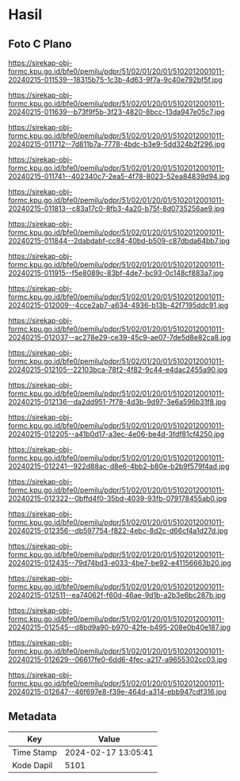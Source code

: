 # Hasil

## Foto C Plano

https://sirekap-obj-formc.kpu.go.id/bfe0/pemilu/pdpr/51/02/01/20/01/5102012001011-20240215-011539--18315b75-1c3b-4d63-9f7a-9c40e792bf5f.jpg

https://sirekap-obj-formc.kpu.go.id/bfe0/pemilu/pdpr/51/02/01/20/01/5102012001011-20240215-011639--b73f9f5b-3f23-4820-8bcc-13da947e05c7.jpg

https://sirekap-obj-formc.kpu.go.id/bfe0/pemilu/pdpr/51/02/01/20/01/5102012001011-20240215-011712--7d811b7a-7778-4bdc-b3e9-5dd324b2f296.jpg

https://sirekap-obj-formc.kpu.go.id/bfe0/pemilu/pdpr/51/02/01/20/01/5102012001011-20240215-011741--402340c7-2ea5-4f78-8023-52ea84839d94.jpg

https://sirekap-obj-formc.kpu.go.id/bfe0/pemilu/pdpr/51/02/01/20/01/5102012001011-20240215-011813--c83a17c0-8fb3-4a20-b75f-8d0735256ae9.jpg

https://sirekap-obj-formc.kpu.go.id/bfe0/pemilu/pdpr/51/02/01/20/01/5102012001011-20240215-011844--2dabdabf-cc84-40bd-b509-c87dbda64bb7.jpg

https://sirekap-obj-formc.kpu.go.id/bfe0/pemilu/pdpr/51/02/01/20/01/5102012001011-20240215-011915--f5e8089c-83bf-4de7-bc93-0c148cf883a7.jpg

https://sirekap-obj-formc.kpu.go.id/bfe0/pemilu/pdpr/51/02/01/20/01/5102012001011-20240215-012009--4cce2ab7-a634-4936-b13b-42f7195ddc91.jpg

https://sirekap-obj-formc.kpu.go.id/bfe0/pemilu/pdpr/51/02/01/20/01/5102012001011-20240215-012037--ac278e29-ce39-45c9-ae07-7de5d8e82ca8.jpg

https://sirekap-obj-formc.kpu.go.id/bfe0/pemilu/pdpr/51/02/01/20/01/5102012001011-20240215-012105--22103bca-78f2-4f82-9c44-e4dac2455a90.jpg

https://sirekap-obj-formc.kpu.go.id/bfe0/pemilu/pdpr/51/02/01/20/01/5102012001011-20240215-012136--da2dd951-7f78-4d3b-9d97-3e6a596b31f8.jpg

https://sirekap-obj-formc.kpu.go.id/bfe0/pemilu/pdpr/51/02/01/20/01/5102012001011-20240215-012205--a41b0d17-a3ec-4e06-be4d-3fdf81cf4250.jpg

https://sirekap-obj-formc.kpu.go.id/bfe0/pemilu/pdpr/51/02/01/20/01/5102012001011-20240215-012241--922d88ac-d8e6-4bb2-b80e-b2b9f579f4ad.jpg

https://sirekap-obj-formc.kpu.go.id/bfe0/pemilu/pdpr/51/02/01/20/01/5102012001011-20240215-012322--0bffd4f0-35bd-4039-93fb-079178455ab0.jpg

https://sirekap-obj-formc.kpu.go.id/bfe0/pemilu/pdpr/51/02/01/20/01/5102012001011-20240215-012356--db597754-f822-4ebc-8d2c-d66cf4a1d27d.jpg

https://sirekap-obj-formc.kpu.go.id/bfe0/pemilu/pdpr/51/02/01/20/01/5102012001011-20240215-012435--79d74bd3-e033-4be7-be92-e41156663b20.jpg

https://sirekap-obj-formc.kpu.go.id/bfe0/pemilu/pdpr/51/02/01/20/01/5102012001011-20240215-012511--ea74062f-f60d-46ae-9d1b-a2b3e6bc287b.jpg

https://sirekap-obj-formc.kpu.go.id/bfe0/pemilu/pdpr/51/02/01/20/01/5102012001011-20240215-012545--d8bd9a90-b970-42fe-b495-208e0b40e187.jpg

https://sirekap-obj-formc.kpu.go.id/bfe0/pemilu/pdpr/51/02/01/20/01/5102012001011-20240215-012629--06617fe0-6dd6-4fec-a217-a9655302cc03.jpg

https://sirekap-obj-formc.kpu.go.id/bfe0/pemilu/pdpr/51/02/01/20/01/5102012001011-20240215-012647--46f697e8-f39e-464d-a314-ebb947cdf316.jpg


## Metadata

| Key        | Value               |
| ---------- | ------------------- |
| Time Stamp | 2024-02-17 13:05:41 |
| Kode Dapil | 5101                |




